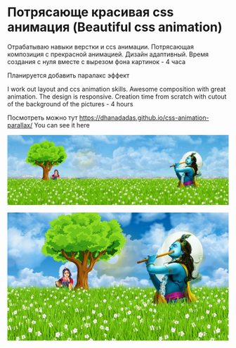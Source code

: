 # Потрясающе красивая css анимация (Beautiful css animation)
Отрабатываю навыки верстки и ccs анимации. Потрясающая композиция с прекрасной анимацией. Дизайн адаптивный.
Время создания с нуля вместе с вырезом фона картинок - 4 часа

Планируется добавить паралакс эффект

I work out layout and ccs animation skills. Awesome composition with great animation. The design is responsive.
Creation time from scratch with cutout of the background of the pictures - 4 hours

Посмотреть можно тут https://dhanadadas.github.io/css-animation-parallax/ You can see it here

![Кришна и Радха](screen2.jpg "Кришна и Радха + Krishna")

![Кришна и Радха - Адаптив](screen.jpg "Кришна и Радха - Адаптив")
